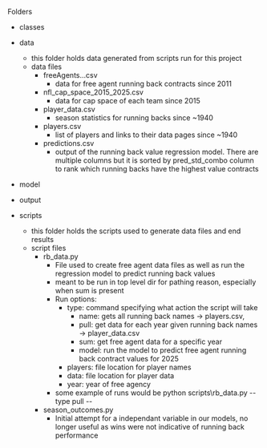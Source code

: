 Folders
- classes

- data
  - this folder holds data generated from scripts run for this project
  - data files
      - freeAgents...csv
          - data for free agent running back contracts since 2011
      - nfl_cap_space_2015_2025.csv
          - data for cap space of each team since 2015
      - player_data.csv
          - season statistics for running backs since ~1940
      - players.csv
          - list of players and links to their data pages since ~1940
      - predictions.csv
          - output of the running back value regression model. There are multiple columns but it is sorted by pred_std_combo column to rank which running backs have the highest value contracts
        
- model

- output

- scripts
  - this folder holds the scripts used to generate data files and end results
  - script files
      - rb_data.py
        - File used to create free agent data files as well as run the regression model to predict running back values
        - meant to be run in top level dir for pathing reason, especially when sum is present
        - Run options:
          - type: command specifying what action the script will take
            - name: gets all running back names -> players.csv,
            - pull: get data for each year given running back names -> player_data.csv
            - sum: get free agent data for a specific year
            - model: run the model to predict free agent running back contract values for 2025
          - players: file location for player names
          - data: file location for player data
          - year: year of free agency
        - some example of runs would be python scripts\rb_data.py --type pull --
      - season_outcomes.py
        - Initial attempt for a independant variable in our models, no longer useful as wins were not indicative of running back performance
